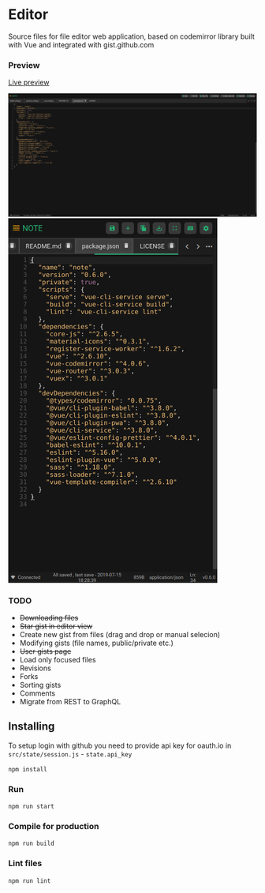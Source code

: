 # Editor
Source files for file editor web application, based on codemirror library built with Vue and integrated with gist.github.com

### Preview
[Live preview](https://gist.suchanecki.me)

![Editor preview desktop](https://raw.githubusercontent.com/maeek/editor/master/src/assets/preview.png)
![Editor preview mobile](https://raw.githubusercontent.com/maeek/editor/master/src/assets/preview_m.png)

### TODO
  - ~~Downloading files~~
  - ~~Star gist in editor view~~
  - Create new gist from files (drag and drop or manual selecion)
  - Modifying gists (file names, public/private etc.)
  - ~~User gists page~~
  - Load only focused files
  - Revisions
  - Forks
  - Sorting gists
  - Comments
  - Migrate from REST to GraphQL

## Installing
To setup login with github you need to provide api key for oauth.io in `src/state/session.js` - `state.api_key`
```
npm install
```

### Run
```
npm run start
```

### Compile for production
```
npm run build
```

### Lint files
```
npm run lint
```